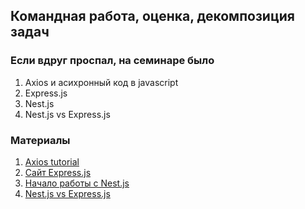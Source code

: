 ## Командная работа, оценка, декомпозиция задач

### Если вдруг проспал, на семинаре было
1. Axios и асихронный код в javascript
2. Express.js
3. Nest.js
4. Nest.js vs Express.js

### Материалы
1. [Axios tutorial](https://axios-http.com/docs/intro)
2. [Сайт Express.js](https://expressjs.com)
3. [Начало работы с Nest.js](https://nestjs.com/)
4. [Nest.js vs Express.js](https://dev.to/muratcanyuksel/nestjs-vs-express-which-framework-to-choose-for-your-next-project-4ook)